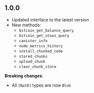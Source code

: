 ## 1.0.0
- Updated interface to the latest version
- New methods:
  - `bitcoin_get_balance_query`
  - `bitcoin_get_utxos_query`
  - `canister_info`
  - `node_metrics_history`
  - `install_chunked_code`
  - `stored_chunks`
  - `upload_chunk`
  - `clear_chunk_store`

**Breaking changes**:
- All `[Nat8]` types are now `Blob`